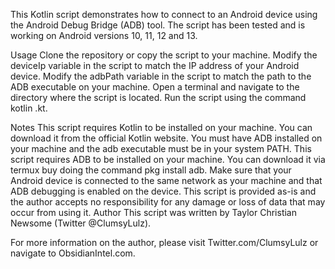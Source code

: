 This Kotlin script demonstrates how to connect to an Android device using the Android Debug Bridge (ADB) tool. The script has been tested and is working on Android versions 10, 11, 12 and 13.

Usage
Clone the repository or copy the script to your machine.
Modify the deviceIp variable in the script to match the IP address of your Android device.
Modify the adbPath variable in the script to match the path to the ADB executable on your machine.
Open a terminal and navigate to the directory where the script is located.
Run the script using the command kotlin <filename>.kt.

Notes
This script requires Kotlin to be installed on your machine. You can download it from the official Kotlin website.
You must have ADB installed on your machine and the adb executable must be in your system PATH.
This script requires ADB to be installed on your machine. You can download it via termux buy doing the command pkg install adb.
Make sure that your Android device is connected to the same network as your machine and that ADB debugging is enabled on the device.
This script is provided as-is and the author accepts no responsibility for any damage or loss of data that may occur from using it.
Author
This script was written by Taylor Christian Newsome (Twitter @ClumsyLulz).

For more information on the author, please visit Twitter.com/ClumsyLulz or navigate to ObsidianIntel.com.
